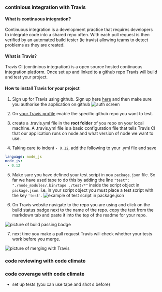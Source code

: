 ### continious integration with Travis

#### What is continuous integration?

Continuous integration is a development practice that requires developers to integrate code into a shared repo often. With each pull request is then verified by an automated build tester (ie travis) allowing teams to detect problems as they are created.

#### What is Travis?

Travis CI (continious integration) is a open source hosted continuous integration platform. Once set up and linked to a github repo Travis will build and test your project.

#### How to install Travis for your project

 1. Sign up for Travis using github. Sign up here [here](https://travis-ci.org) and then make sure you authorise the application on github
 ![auth screen](https://cloud.githubusercontent.com/assets/4185328/5859970/3b6fac6a-a256-11e4-9e9a-6b9a38099873.jpg)

 2. On [your Travis profile](https://travis-ci.org/profile) enable the specific github repo you want to test.

 3. create a .travis.yml file in the **root folder** of you repo on your local machine. A .travis.yml file is a basic configuration file that tells Travis CI that our application runs on node and what version of node we want to use.

 4. Taking care to indent `- 0.12`, add the following to your .yml file and save

 ```yml
language: node_js
node_js:
  - 0.12
```

 5. Make sure you have defined your test script in you `package.json` file. So far we have used tape to do this by adding the line `"test": "./node_modules/.bin/tape ./test/*"` inside the script object in `package.json`. i.e. in your script object you must place a test script with the key ``'test'``.
 ![example of test script in `package.json`](https://cloud.githubusercontent.com/assets/2305591/10162353/7d7ba92c-66a2-11e5-8646-2ce250c8a78f.png)

 6. On Travis website navigate to the repo you are using and click on the build status badge next to the name of the repo. copy the text from the markdown tab and paste it into the top of the readme for your repo.

  ![picture of build passing badge](https://raw.githubusercontent.com/dwyl/repo-badges/master/highresPNGs/build-passing.png)

 7. next time you make a pull request Travis will check whether your tests work before you merge.

  ![picture of merging with Travis](https://cloud.githubusercontent.com/assets/2305591/10162420/fa8c4f7a-66a2-11e5-85b9-79e2295f9e3e.png)


### code reviewing with code climate

####

### code coverage with code climate


 * set up tests (you can use tape and shot s before)
